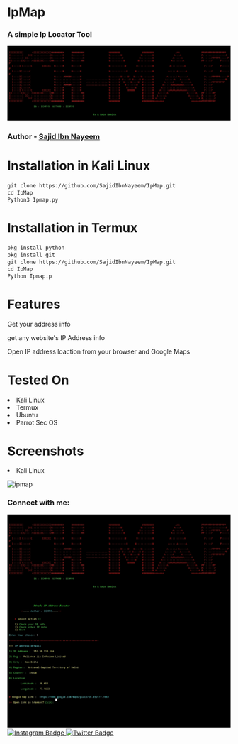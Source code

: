 # IpMap
### A simple Ip Locator Tool 
  <a href="https://github.com/ichry0">
    <img src="Screenshot_2024-12-06-21-05-42-393_com.termux-edit.jpg" alt="Github Badge"/>
  </a>

### Author - [Sajid Ibn Nayeem](https://github.com/SajidIbnNayeem)
# Installation in Kali Linux

```
git clone https://github.com/SajidIbnNayeem/IpMap.git
cd IpMap
Python3 Ipmap.py
```
# Installation in Termux

```
pkg install python
pkg install git
git clone https://github.com/SajidIbnNayeem/IpMap.git
cd IpMap
Python Ipmap.p
```
# Features
<p>Get your address info</p>
<p>get any website's IP Address info</p>
<p>Open IP address loaction from your browser and Google Maps</p>

# Tested On
<li> Kali Linux</li>
<li>Termux</li>
<li>Ubuntu</li>
<li>Parrot Sec OS</li>

# Screenshots
<li>Kali Linux</li>

![ipmap](https://github.com/user-attachments/assets/0543f8ae-ca02-4fd4-ace7-5a1d7039af7d)

  
### Connect with me:
<div id="badges">
  <a href="https://github.com/ichry0">
    <img src=" Screenshot_2024-12-06-21-05-13-847_com.termux-edit.jpg" alt="Github Badge"/>
  </a>
  
   <a href="https://www.instagram.com/sajid_ibn_nayeem?igsh=MXdnNmttb292MnFuaQ==">
    <img src="https://img.shields.io/badge/Instagram-purple?style=for-the-badge&logo=instagram&logoColor=white" alt="Instagram Badge"/>
  </a>
   
   <a href="https://twitter.com/Sajid_nayeem_">
    <img src="https://img.shields.io/badge/Twitter-blue?style=for-the-badge&logo=twitter&logoColor=white" alt="Twitter Badge"/>
  </a>
</div>


